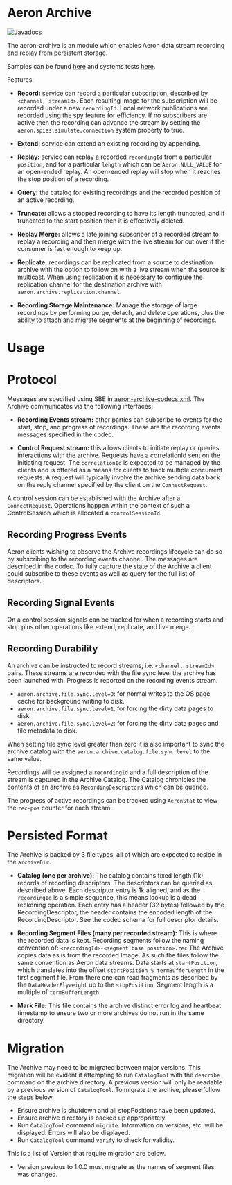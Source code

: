 Aeron Archive
===

[![Javadocs](http://www.javadoc.io/badge/io.aeron/aeron-all.svg)](http://www.javadoc.io/doc/io.aeron/aeron-all)

The aeron-archive is an module which enables Aeron data stream recording and replay from persistent storage. 

Samples can be found [here](https://github.com/real-logic/aeron/blob/master/aeron-samples/scripts/archive/README.md) and
systems tests [here](https://github.com/real-logic/aeron/tree/master/aeron-system-tests/src/test/java/io/aeron/archive).

Features:

- **Record:** service can record a particular subscription, described by `<channel, streamId>`. Each resulting image
 for the subscription will be recorded under a new `recordingId`. Local network publications are recorded using the spy
 feature for efficiency. If no subscribers are active then the recording can advance the stream by setting the
 `aeron.spies.simulate.connection` system property to true.

- **Extend:** service can extend an existing recording by appending.

- **Replay:** service can replay a recorded `recordingId` from a particular `position`, and for a particular `length`
 which can be `Aeron.NULL_VALUE` for an open-ended replay. An open-ended replay will stop when it reaches the stop
 position of a recording.

- **Query:** the catalog for existing recordings and the recorded position of an active recording.

- **Truncate:** allows a stopped recording to have its length truncated, and if truncated to the start position then it
 is effectively deleted.

- **Replay Merge:** allows a late joining subscriber of a recorded stream to replay a recording and then merge with the
 live stream for cut over if the consumer is fast enough to keep up.

- **Replicate:** recordings can be replicated from a source to destination archive with the option to follow on with
 a live stream when the source is multicast. When using replication it is necessary to configure the replication channel
 for the destination archive with `aeron.archive.replication.channel`.

- **Recording Storage Maintenance:** Manage the storage of large recordings by performing purge, detach, and delete
 operations, plus the ability to attach and migrate segments at the beginning of recordings. 

Usage
=====

Protocol
=====
Messages are specified using SBE in [aeron-archive-codecs.xml](https://github.com/real-logic/aeron/blob/master/aeron-archive/src/main/resources/archive/aeron-archive-codecs.xml).
The Archive communicates via the following interfaces:

 - **Recording Events stream:** other parties can subscribe to events for the start,
 stop, and progress of recordings. These are the recording events messages specified in the codec.
 
 - **Control Request stream:** this allows clients to initiate replay or queries interactions with the archive.
 Requests have a correlationId sent on the initiating request. The `correlationId` is expected to be managed by
 the clients and is offered as a means for clients to track multiple concurrent requests. A request will typically
 involve the archive sending data back on the reply channel specified by the client on the `ConnectRequest`.

A control session can be established with the Archive after a `ConnectRequest`. Operations happen within
the context of such a ControlSession which is allocated a `controlSessionId`.

Recording Progress Events
----
Aeron clients wishing to observe the Archive recordings lifecycle can do so by subscribing to the recording events
channel. The messages are described in the codec. To fully capture the state of the Archive a client could subscribe
to these events as well as query for the full list of descriptors.

Recording Signal Events
----
On a control session signals can be tracked for when a recording starts and stop plus other operations like extend,
replicate, and live merge.

Recording Durability
----
An archive can be instructed to record streams, i.e. `<channel, streamId>` pairs. These streams are recorded with the
file sync level the archive has been launched with. Progress is reported on the recording events stream.

- `aeron.archive.file.sync.level=0`: for normal writes to the OS page cache for background writing to disk.
- `aeron.archive.file.sync.level=1`: for forcing the dirty data pages to disk. 
- `aeron.archive.file.sync.level=2`: for forcing the dirty data pages and file metadata to disk.

When setting file sync level greater than zero it is also important to sync the archive catalog with the
 `aeron.archive.catalog.file.sync.level` to the same value.

Recordings will be assigned a `recordingId` and a full description of the stream is captured in the Archive Catalog.
The Catalog chronicles the contents of an archive as `RecordingDescriptor`s which can be queried.

The progress of active recordings can be tracked using `AeronStat` to view the `rec-pos` counter for each stream.

Persisted Format
=====
The Archive is backed by 3 file types, all of which are expected to reside in the `archiveDir`.

 -  **Catalog (one per archive):** The catalog contains fixed length (1k) records of recording
 descriptors. The descriptors can be queried as described above. Each descriptor entry is 1k aligned,
 and as the `recordingId` is a simple sequence, this means lookup is a dead reckoning operation.
 Each entry has a header (32 bytes) followed by the RecordingDescriptor, the header contains the encoded
 length of the RecordingDescriptor. See the codec schema for full descriptor details.
 
 - **Recording Segment Files (many per recorded stream):** This is where the recorded data is kept.
 Recording segments follow the naming convention of: `<recordingId>-<segment base position>.rec`
 The Archive copies data as is from the recorded Image. As such the files follow the same convention
 as Aeron data streams. Data starts at `startPosition`, which translates into the offset
 `startPosition % termBufferLength` in the first segment file. From there one can read fragments
 as described by the `DataHeaderFlyweight` up to the `stopPosition`. Segment length is a multiple of `termBufferLength`.
 
  - **Mark File:** This file contains the archive distinct error log and heartbeat timestamp to ensure two or more
 archives do not run in the same directory.

Migration
=====
The Archive may need to be migrated between major versions. This migration will be evident if attempting
to run `CatalogTool` with the `describe` command on the archive directory. A previous version will
only be readable by a previous version of `CatalogTool`. To migrate the archive, please follow
the steps below.

- Ensure archive is shutdown and all stopPositions have been updated.
- Ensure archive directory is backed up appropriately.
- Run `CatalogTool` command `migrate`. Information on versions, etc. will be displayed. Errors
will also be displayed.
- Run `CatalogTool` command `verify` to check for validity.

This is a list of Version that require migration are below.

- Version previous to 1.0.0 must migrate as the names of segment files was changed.

